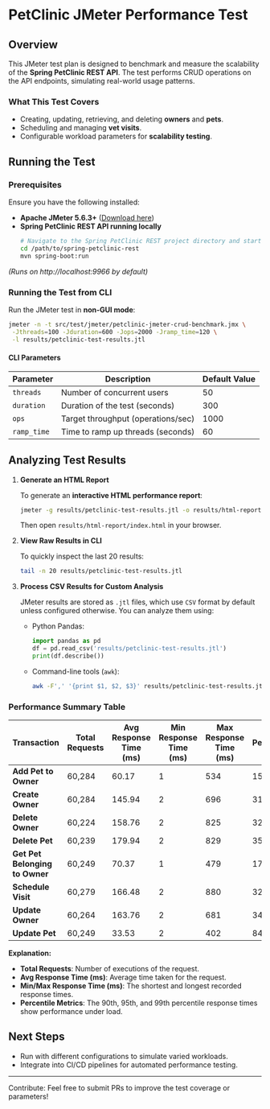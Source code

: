 # PetClinic JMeter Performance Test

## Overview

This JMeter test plan is designed to benchmark and measure the scalability of the **Spring PetClinic REST API**. The test performs CRUD operations on the API endpoints, simulating real-world usage patterns.

### What This Test Covers

- Creating, updating, retrieving, and deleting **owners** and **pets**.
- Scheduling and managing **vet visits**.
- Configurable workload parameters for **scalability testing**.

## Running the Test

### Prerequisites

Ensure you have the following installed:

- **Apache JMeter 5.6.3+** ([Download here](https://jmeter.apache.org/download_jmeter.cgi))
- **Spring PetClinic REST API running locally**
    ```sh
    # Navigate to the Spring PetClinic REST project directory and start the application
    cd /path/to/spring-petclinic-rest
    mvn spring-boot:run
    ```

_(Runs on http://localhost:9966 by default)_

### Running the Test from CLI

Run the JMeter test in **non-GUI mode**:

```sh
jmeter -n -t src/test/jmeter/petclinic-jmeter-crud-benchmark.jmx \
 -Jthreads=100 -Jduration=600 -Jops=2000 -Jramp_time=120 \
 -l results/petclinic-test-results.jtl
```

#### CLI Parameters

| Parameter     | Description                          | Default Value |
|---------------|--------------------------------------|---------------|
| `threads`     | Number of concurrent users           | 50            |
| `duration`    | Duration of the test (seconds)       | 300           |
| `ops`         | Target throughput (operations/sec)   | 1000          |
| `ramp_time`   | Time to ramp up threads (seconds)    | 60            |

## Analyzing Test Results

1. **Generate an HTML Report**

    To generate an **interactive HTML performance report**:
    ```sh
    jmeter -g results/petclinic-test-results.jtl -o results/html-report
    ```

    Then open `results/html-report/index.html` in your browser.

2. **View Raw Results in CLI**

    To quickly inspect the last 20 results:
    ```sh
    tail -n 20 results/petclinic-test-results.jtl
    ```

3. **Process CSV Results for Custom Analysis**

    JMeter results are stored as `.jtl` files, which use `CSV` format by default unless configured otherwise. You can analyze them using:
    - Python Pandas:
        ```python
        import pandas as pd
        df = pd.read_csv('results/petclinic-test-results.jtl')
        print(df.describe())
        ```
    - Command-line tools (`awk`):
        ```sh
        awk -F',' '{print $1, $2, $3}' results/petclinic-test-results.jtl | head -20
        ```
### Performance Summary Table


| **Transaction**                | **Total Requests** | **Avg Response Time (ms)** | **Min Response Time (ms)** | **Max Response Time (ms)** | **90th Percentile (ms)** | **95th Percentile (ms)** | **99th Percentile (ms)** |
|--------------------------------|--------------------|----------------------------|----------------------------|----------------------------|--------------------------|--------------------------|--------------------------|
| **Add Pet to Owner**           | 60,284             | 60.17                      | 1                          | 534                        | 151.00                   | 190.00                   | 255.15                   |
| **Create Owner**               | 60,284             | 145.94                     | 2                          | 696                        | 315.00                   | 368.00                   | 476.15                   |
| **Delete Owner**               | 60,224             | 158.76                     | 2                          | 825                        | 322.00                   | 375.00                   | 490.00                   |
| **Delete Pet**                 | 60,239             | 179.94                     | 2                          | 829                        | 358.00                   | 411.00                   | 550.00                   |
| **Get Pet Belonging to Owner** | 60,249             | 70.37                      | 1                          | 479                        | 171.00                   | 208.00                   | 260.50                   |
| **Schedule Visit**             | 60,279             | 166.48                     | 2                          | 880                        | 329.00                   | 381.00                   | 507.20                   |
| **Update Owner**               | 60,264             | 163.76                     | 2                          | 681                        | 345.00                   | 396.00                   | 486.35                   |
| **Update Pet**                 | 60,249             | 33.53                      | 2                          | 402                        | 84.00                    | 108.50                   | 161.50                   |


**Explanation:**
- **Total Requests**: Number of executions of the request.
- **Avg Response Time (ms)**: Average time taken for the request.
- **Min/Max Response Time (ms)**: The shortest and longest recorded response times.
- **Percentile Metrics**: The 90th, 95th, and 99th percentile response times show performance under load.


## Next Steps

- Run with different configurations to simulate varied workloads.
- Integrate into CI/CD pipelines for automated performance testing.
___

Contribute: Feel free to submit PRs to improve the test coverage or parameters!